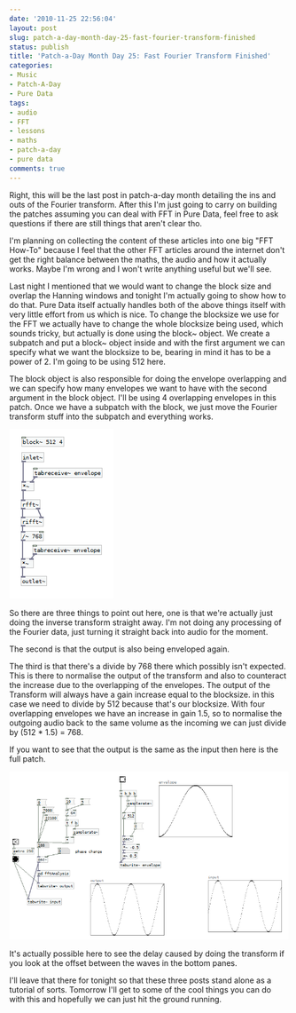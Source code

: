 ```yaml
---
date: '2010-11-25 22:56:04'
layout: post
slug: patch-a-day-month-day-25-fast-fourier-transform-finished
status: publish
title: 'Patch-a-Day Month Day 25: Fast Fourier Transform Finished'
categories:
- Music
- Patch-A-Day
- Pure Data
tags:
- audio
- FFT
- lessons
- maths
- patch-a-day
- pure data
comments: true
---
```


Right, this will be the last post in patch-a-day month detailing the ins and outs of the Fourier transform. After this I'm just going to carry on building the patches assuming you can deal with FFT in Pure Data, feel free to ask questions if there are still things that aren't clear tho.

I'm planning on collecting the content of these articles into one big "FFT How-To" because I feel that the other FFT articles around the internet don't get the right balance between the maths, the audio and how it actually works. Maybe I'm wrong and I won't write anything useful but we'll see.



Last night I mentioned that we would want to change the block size and overlap the Hanning windows and tonight I'm actually going to show how to do that. Pure Data itself actually handles both of the above things itself with very little effort from us which is nice. To change the blocksize we use for the FFT we actually have to change the whole blocksize being used, which sounds tricky, but actually is done using the block~ object. We create a subpatch and put a block~ object inside and with the first argument we can specify what we want the blocksize to be, bearing in mind it has to be a power of 2. I'm going to be using 512 here.

The block object is also responsible for doing the envelope overlapping and we can specify how many envelopes we want to have with the second argument in the block object. I'll be using 4 overlapping envelopes in this patch. Once we have a subpatch with the block, we just move the Fourier transform stuff into the subpatch and everything works.

![Fourier Analysis Subpatch with larger blocksize and enveloping](/a/2010-11-25-patch-a-day-month-day-25-fast-fourier-transform-finished/25-FFTAnlysisSubpatch.png)

So there are three things to point out here, one is that we're actually just doing the inverse transform straight away. I'm not doing any processing of the Fourier data, just turning it straight back into audio for the moment.

The second is that the output is also being enveloped again.

The third is that there's a divide by 768 there which possibly isn't expected. This is there to normalise the output of the transform and also to counteract the increase due to the overlapping of the envelopes. The output of the Transform will always have a gain increase equal to the blocksize. in this case we need to divide by 512 because that's our blocksize. With four overlapping envelopes we have an increase in gain 1.5, so to normalise the outgoing audio back to the same volume as the incoming we can just divide by (512 * 1.5) = 768.

If you want to see that the output is the same as the input then here is the full patch.

![Complete FFT example patch](/a/2010-11-25-patch-a-day-month-day-25-fast-fourier-transform-finished/25-FFTFinished.png)

It's actually possible here to see the delay caused by doing the transform if you look at the offset between the waves in the bottom panes.

I'll leave that there for tonight so that these three posts stand alone as a tutorial of sorts. Tomorrow I'll get to some of the cool things you can do with this and hopefully we can just hit the ground running.
